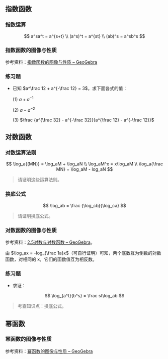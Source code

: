 ## 指数函数

### 指数运算

$$
a^sa^t = a^{s+t} \\
(a^s)^t = a^{st} \\
(ab)^s = a^sb^s
$$

### 指数函数的图像与性质

参考资料：[指数函数的图像与性质 – GeoGebra](https://www.geogebra.org/m/byscb8gd)

### 练习题

- 已知 $a^\frac 12 + a^{-\frac 12} = 3$，求下面各式的值：

  (1) $a + a^{-1}$

  (2) $a - a^{-2}$

  (3) $\frac {a^{\frac 32} - a^{-\frac 32}}{a^{\frac 12} - a^{-\frac 12}}$

## 对数函数

### 对数运算法则

$$
\log_a{(MN)} = \log_aM + \log_aN \\
\log_aM^x = x\log_aM \\
\log_a{\frac MN} = \log_aM - log_aN
$$

> 请证明这些运算法则。

### 换底公式

$$
\log_ab = \frac {\log_cb}{\log_ca}
$$

> 请证明换底公式。

### 对数函数的图像与性质

参考资料：[2.5对数与对数函数 – GeoGebra](https://www.geogebra.org/m/kvfet7jd)。

由 $\log_ax = -log_{\frac 1a}x$（可自行证明）可知，两个底数互为倒数的对数函数，对相同的 x，它们的函数值互为相反数。

### 练习题

- 求证：

$$
\log_{a^t}{b^s} = \frac st\log_ab
$$

> 考查知识点：换底公式。

## 幂函数

### 幂函数的图像与性质

参考资料：[幂函数的图像与性质 – GeoGebra](https://www.geogebra.org/m/vxxaav4r)